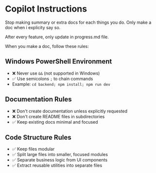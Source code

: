 # Copilot Instructions

Stop making summary or extra docs for each things you do. Only make a doc when i explicity say so.

After every feature, only update in progress.md file.

When you make a doc, follow these rules:
## Windows PowerShell Environment
- ❌ Never use `&&` (not supported in Windows)
- ✅ Use semicolons `;` to chain commands
- Example: `cd backend; npm install; npm run dev`

## Documentation Rules
- ❌ Don't create documentation unless explicitly requested
- ❌ Don't create README files in subdirectories
- ✅ Keep existing docs minimal and focused

## Code Structure Rules
- ✅ Keep files modular 
- ✅ Split large files into smaller, focused modules
- ✅ Separate business logic from UI components
- ✅ Extract reusable utilities into separate files